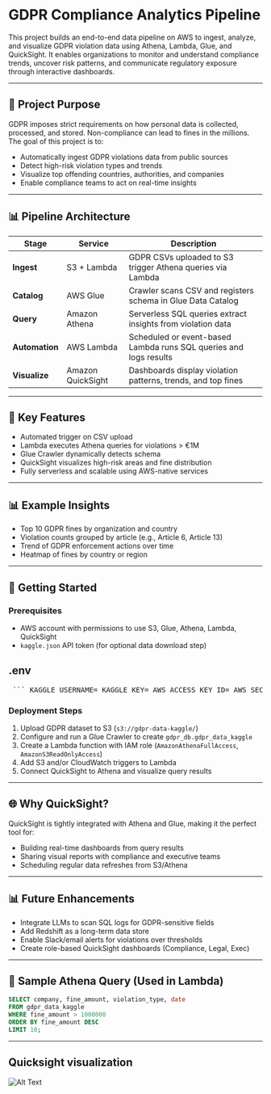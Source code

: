 # GDPR Compliance Analytics Pipeline

This project builds an end-to-end data pipeline on AWS to ingest, analyze, and visualize GDPR violation data using Athena, Lambda, Glue, and QuickSight. It enables organizations to monitor and understand compliance trends, uncover risk patterns, and communicate regulatory exposure through interactive dashboards.

---

## 🌟 Project Purpose

GDPR imposes strict requirements on how personal data is collected, processed, and stored. Non-compliance can lead to fines in the millions. The goal of this project is to:

- Automatically ingest GDPR violations data from public sources
- Detect high-risk violation types and trends
- Visualize top offending countries, authorities, and companies
- Enable compliance teams to act on real-time insights

---

## 📊 Pipeline Architecture

| Stage          | Service           | Description                                                       |
| -------------- | ----------------- | ----------------------------------------------------------------- |
| **Ingest**     | S3 + Lambda       | GDPR CSVs uploaded to S3 trigger Athena queries via Lambda        |
| **Catalog**    | AWS Glue          | Crawler scans CSV and registers schema in Glue Data Catalog       |
| **Query**      | Amazon Athena     | Serverless SQL queries extract insights from violation data       |
| **Automation** | AWS Lambda        | Scheduled or event-based Lambda runs SQL queries and logs results |
| **Visualize**  | Amazon QuickSight | Dashboards display violation patterns, trends, and top fines      |

---

## 📕 Key Features

- Automated trigger on CSV upload
- Lambda executes Athena queries for violations > €1M
- Glue Crawler dynamically detects schema
- QuickSight visualizes high-risk areas and fine distribution
- Fully serverless and scalable using AWS-native services

---

## 📊 Example Insights

- Top 10 GDPR fines by organization and country
- Violation counts grouped by article (e.g., Article 6, Article 13)
- Trend of GDPR enforcement actions over time
- Heatmap of fines by country or region

---

## 🚀 Getting Started

### Prerequisites

- AWS account with permissions to use S3, Glue, Athena, Lambda, QuickSight
- `kaggle.json` API token (for optional data download step)

## .env

<pre> ``` KAGGLE_USERNAME= KAGGLE_KEY= AWS_ACCESS_KEY_ID= AWS_SECRET_ACCESS_KEY= AWS_REGION= ``` </pre>

### Deployment Steps

1. Upload GDPR dataset to S3 (`s3://gdpr-data-kaggle/`)
2. Configure and run a Glue Crawler to create `gdpr_db.gdpr_data_kaggle`
3. Create a Lambda function with IAM role (`AmazonAthenaFullAccess`, `AmazonS3ReadOnlyAccess`)
4. Add S3 and/or CloudWatch triggers to Lambda
5. Connect QuickSight to Athena and visualize query results

---

## 🌐 Why QuickSight?

QuickSight is tightly integrated with Athena and Glue, making it the perfect tool for:

- Building real-time dashboards from query results
- Sharing visual reports with compliance and executive teams
- Scheduling regular data refreshes from S3/Athena

---

## 📊 Future Enhancements

- Integrate LLMs to scan SQL logs for GDPR-sensitive fields
- Add Redshift as a long-term data store
- Enable Slack/email alerts for violations over thresholds
- Create role-based QuickSight dashboards (Compliance, Legal, Exec)

---

## 🚧 Sample Athena Query (Used in Lambda)

```sql
SELECT company, fine_amount, violation_type, date
FROM gdpr_data_kaggle
WHERE fine_amount > 1000000
ORDER BY fine_amount DESC
LIMIT 10;
```

---

## Quicksight visualization

![Alt Text](gdpr-pie-charg.png)
